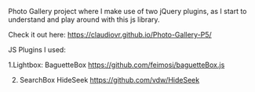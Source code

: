 Photo Gallery project where I make use of two jQuery plugins, as I start to understand and play around with this js library.

Check it out here: https://claudiovr.github.io/Photo-Gallery-P5/




JS Plugins I used: 

1.Lightbox:
		BaguetteBox
			https://github.com/feimosi/baguetteBox.js
			
2. SearchBox
		HideSeek
			https://github.com/vdw/HideSeek
		
		
